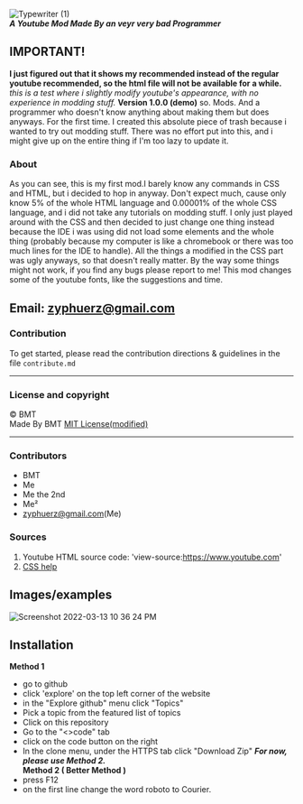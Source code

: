 ![Typewriter (1)](https://user-images.githubusercontent.com/96026994/158109324-7690282b-d29d-4c98-816d-73953b623fdc.png)<br>
**_A Youtube Mod Made By an veyr very bad Programmer_**<br>
## IMPORTANT!
**I just figured out that it shows my recommended instead of the regular youtube recommended, so the html file will not be available for a while.**<br>
*this is a test where i slightly modify youtube's appearance, with no experience in modding stuff.*
**Version 1.0.0 (demo)**
so. Mods. And a programmer who doesn't know anything about making them but does anyways. For the first time.
I created this absolute piece of trash because i wanted to try out modding stuff. There was no effort put into this, and i might give up on the entire thing if I'm too lazy to update it.


### About
As you can see, this is my first mod.I barely know any commands in CSS and HTML, but i decided to hop in anyway. Don't expect much, cause only know 5% of the whole HTML language and 0.00001% of the whole CSS language, and i did not take any tutorials on modding stuff. I only just played around with the CSS and then decided to just change one thing instead because the IDE i was using did not load some elements and the whole thing (probably because my computer is like a chromebook or there was too much lines for the IDE to handle). All the things a modified in the CSS part was ugly anyways, so that doesn't really matter. By the way some things might not work, if you find any bugs please report to me! This mod changes some of the youtube fonts, like the suggestions and time.

**Email: zyphuerz@gmail.com**
---
### Contribution
To get started, please read the contribution directions & guidelines in the file `contribute.md`

---
### License and copyright
© BMT<br>
Made By BMT
[MIT License(modified)](https://choosealicense.com/licenses/mit/)

---
### Contributors
 - BMT
 - Me
 - Me the 2nd
 - Me²
 - zyphuerz@gmail.com(Me)

### Sources
1. Youtube HTML source code: 'view-source:https://www.youtube.com'
2. [CSS help](https://www.w3schools.com/css/default.asp)

## Images/examples
![Screenshot 2022-03-13 10 36 24 PM](https://user-images.githubusercontent.com/96026994/158111401-5fce2cb5-8cfa-406b-abfa-0245fea30dc3.png)

## Installation
**Method 1**
 + go to github
 + click 'explore' on the top left corner of the website
 + in the "Explore github" menu click "Topics"
 + Pick a topic from the featured list of topics
 + Click on this repository
 + Go to the "<>code" tab
 + click on the code button on the right
 + In the clone menu, under the HTTPS tab click "Download Zip"
**_For now, please use Method 2._**<br>
**Method 2 ( Better Method )**
+ press F12
+ on the first line change the word roboto to Courier.
